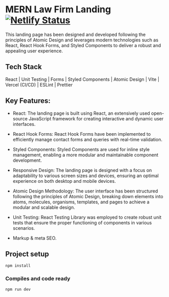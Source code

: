 # MERN Law Firm Landing [![Netlify Status](https://api.netlify.com/api/v1/badges/309d1ba0-b7c2-4701-bb74-84b410160197/deploy-status?branch=main)](https://mern-landing.vercel.app/)

This landing page has been designed and developed following the principles of Atomic Design and leverages modern technologies such as React, React Hook Forms, and Styled Components to deliver a robust and appealing user experience.

## Tech Stack

React | Unit Testing | Forms | Styled Components | Atomic Design | Vite | Vercel (CI/CD) | ESLint | Prettier

## Key Features:

- React: The landing page is built using React, an extensively used open-source JavaScript framework for creating interactive and dynamic user interfaces.

- React Hook Forms: React Hook Forms have been implemented to efficiently manage contact forms and queries with real-time validation.

- Styled Components: Styled Components are used for inline style management, enabling a more modular and maintainable component development.

- Responsive Design: The landing page is designed with a focus on adaptability to various screen sizes and devices, ensuring an optimal experience on both desktop and mobile devices.

- Atomic Design Methodology: The user interface has been structured following the principles of Atomic Design, breaking down elements into atoms, molecules, organisms, templates, and pages to achieve a modular and scalable design.

- Unit Testing: React Testing Library was employed to create robust unit tests that ensure the proper functioning of components in various scenarios.

- Markup & meta SEO.

## Project setup

```
npm install
```

### Compiles and code ready

```
npm run dev
```
